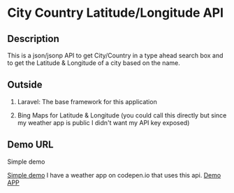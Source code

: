 # City Country Latitude/Longitude API

## Description

This is a json/jsonp API to get City/Country in a type ahead search box and to get the Latitude & Longitude of a city based on the name.


## Outside

1. Laravel: The base framework for this application

2. Bing Maps for Latitude & Longitude (you could call this directly but since my weather app is public I didn't want my API key exposed)

## Demo URL

Simple demo

[Simple demo](https://citycountry.scotfavorite.com)
I have a weather app on codepen.io that uses this api.
[Demo APP](http://codepen.io/sfavorite/full/VaXoWK/)
